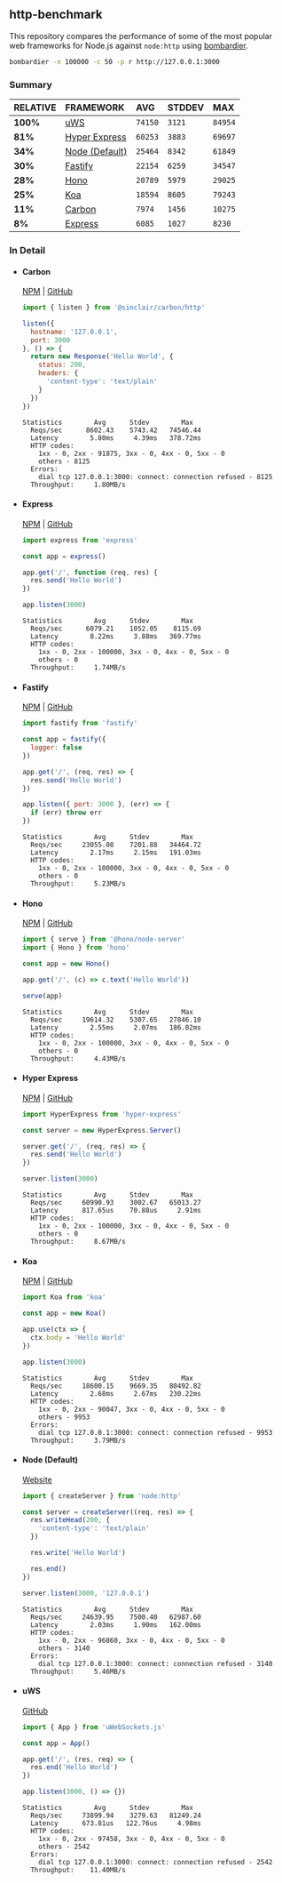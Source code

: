 ## http-benchmark

This repository compares the performance of some of the most popular web frameworks for Node.js against `node:http` using [bombardier](https://github.com/codesenberg/bombardier).

```bash
bombardier -n 100000 -c 50 -p r http://127.0.0.1:3000
```

### Summary

| RELATIVE | FRAMEWORK | AVG | STDDEV | MAX |
| :--- | :--- | :--- | :--- | :--- |
| **100%** | [uWS](#uws) | `74150` | `3121` | `84954` |
| **81%** | [Hyper Express](#hyper-express) | `60253` | `3883` | `69697` |
| **34%** | [Node (Default)](#node-default) | `25464` | `8342` | `61849` |
| **30%** | [Fastify](#fastify) | `22154` | `6259` | `34547` |
| **28%** | [Hono](#hono) | `20789` | `5979` | `29025` |
| **25%** | [Koa](#koa) | `18594` | `8605` | `79243` |
| **11%** | [Carbon](#carbon) | `7974` | `1456` | `10275` |
| **8%** | [Express](#express) | `6085` | `1027` | `8230` |


### In Detail

- #### Carbon
  [NPM](https://npmjs.com/@sinclair/carbon) | [GitHub](https://github.com/sinclairzx81/carbon)
  ```js
  import { listen } from '@sinclair/carbon/http'

  listen({
    hostname: '127.0.0.1',
    port: 3000
  }, () => {
    return new Response('Hello World', {
      status: 200,
      headers: {
        'content-type': 'text/plain'
      }
    })
  })
  ```

  ```
  Statistics        Avg      Stdev        Max
    Reqs/sec      8602.43    5743.42   74546.44
    Latency        5.80ms     4.39ms   378.72ms
    HTTP codes:
      1xx - 0, 2xx - 91875, 3xx - 0, 4xx - 0, 5xx - 0
      others - 8125
    Errors:
      dial tcp 127.0.0.1:3000: connect: connection refused - 8125
    Throughput:     1.80MB/s
  ```

- #### Express
  [NPM](https://npmjs.com/express) | [GitHub](https://github.com/expressjs/express)
  ```js
  import express from 'express'

  const app = express()

  app.get('/', function (req, res) {
    res.send('Hello World')
  })

  app.listen(3000)
  ```

  ```
  Statistics        Avg      Stdev        Max
    Reqs/sec      6079.21    1052.05    8115.69
    Latency        8.22ms     3.88ms   369.77ms
    HTTP codes:
      1xx - 0, 2xx - 100000, 3xx - 0, 4xx - 0, 5xx - 0
      others - 0
    Throughput:     1.74MB/s
  ```

- #### Fastify
  [NPM](https://npmjs.com/fastify) | [GitHub](https://github.com/fastify/fastify)
  ```js
  import fastify from 'fastify'

  const app = fastify({
    logger: false
  })

  app.get('/', (req, res) => {
    res.send('Hello World')
  })

  app.listen({ port: 3000 }, (err) => {
    if (err) throw err
  })
  ```

  ```
  Statistics        Avg      Stdev        Max
    Reqs/sec     23055.08    7201.88   34464.72
    Latency        2.17ms     2.15ms   191.03ms
    HTTP codes:
      1xx - 0, 2xx - 100000, 3xx - 0, 4xx - 0, 5xx - 0
      others - 0
    Throughput:     5.23MB/s
  ```

- #### Hono
  [NPM](https://npmjs.com/hono) | [GitHub](https://github.com/honojs/hono)
  ```js
  import { serve } from '@hono/node-server'
  import { Hono } from 'hono'

  const app = new Hono()

  app.get('/', (c) => c.text('Hello World'))

  serve(app)
  ```

  ```
  Statistics        Avg      Stdev        Max
    Reqs/sec     19614.32    5307.65   27846.10
    Latency        2.55ms     2.07ms   186.02ms
    HTTP codes:
      1xx - 0, 2xx - 100000, 3xx - 0, 4xx - 0, 5xx - 0
      others - 0
    Throughput:     4.43MB/s
  ```

- #### Hyper Express
  [NPM](https://npmjs.com/hyper-express) | [GitHub](https://github.com/kartikk221/hyper-express)
  ```js
  import HyperExpress from 'hyper-express'

  const server = new HyperExpress.Server()

  server.get('/', (req, res) => {
    res.send('Hello World')
  })

  server.listen(3000)
  ```

  ```
  Statistics        Avg      Stdev        Max
    Reqs/sec     60990.93    3002.67   65013.27
    Latency      817.65us    70.88us     2.91ms
    HTTP codes:
      1xx - 0, 2xx - 100000, 3xx - 0, 4xx - 0, 5xx - 0
      others - 0
    Throughput:     8.67MB/s
  ```

- #### Koa
  [NPM](https://npmjs.com/koa) | [GitHub](https://github.com/koajs/koa)
  ```js
  import Koa from 'koa'

  const app = new Koa()

  app.use(ctx => {
    ctx.body = 'Hello World'
  })

  app.listen(3000)
  ```

  ```
  Statistics        Avg      Stdev        Max
    Reqs/sec     18600.15    9669.35   80492.82
    Latency        2.68ms     2.67ms   230.22ms
    HTTP codes:
      1xx - 0, 2xx - 90047, 3xx - 0, 4xx - 0, 5xx - 0
      others - 9953
    Errors:
      dial tcp 127.0.0.1:3000: connect: connection refused - 9953
    Throughput:     3.79MB/s
  ```

- #### Node (Default)
  [Website](https://nodejs.org/api/http.html)
  ```js
  import { createServer } from 'node:http'

  const server = createServer((req, res) => {
    res.writeHead(200, {
      'content-type': 'text/plain'
    })

    res.write('Hello World')

    res.end()
  })

  server.listen(3000, '127.0.0.1')
  ```

  ```
  Statistics        Avg      Stdev        Max
    Reqs/sec     24639.95    7500.40   62987.60
    Latency        2.03ms     1.90ms   162.00ms
    HTTP codes:
      1xx - 0, 2xx - 96860, 3xx - 0, 4xx - 0, 5xx - 0
      others - 3140
    Errors:
      dial tcp 127.0.0.1:3000: connect: connection refused - 3140
    Throughput:     5.46MB/s
  ```

- #### uWS
  [GitHub](https://github.com/uNetworking/uWebSockets.js)
  ```js
  import { App } from 'uWebSockets.js'

  const app = App()

  app.get('/', (res, req) => {
    res.end('Hello World')
  })

  app.listen(3000, () => {})
  ```

  ```
  Statistics        Avg      Stdev        Max
    Reqs/sec     73899.94    3279.63   81249.24
    Latency      673.81us   122.76us     4.98ms
    HTTP codes:
      1xx - 0, 2xx - 97458, 3xx - 0, 4xx - 0, 5xx - 0
      others - 2542
    Errors:
      dial tcp 127.0.0.1:3000: connect: connection refused - 2542
    Throughput:    11.40MB/s
  ```


